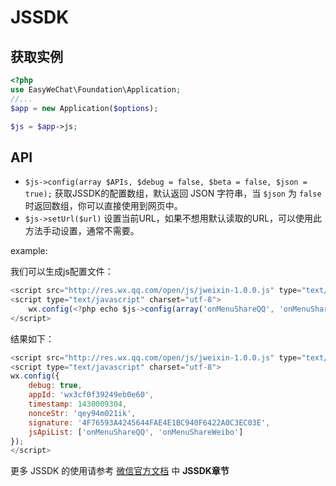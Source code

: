 # JSSDK


## 获取实例

```php
<?php
use EasyWeChat\Foundation\Application;
//...
$app = new Application($options);

$js = $app->js;
```

## API

- `$js->config(array $APIs, $debug = false, $beta = false, $json = true);` 获取JSSDK的配置数组，默认返回 JSON 字符串，当 `$json` 为 `false` 时返回数组，你可以直接使用到网页中。
- `$js->setUrl($url)` 设置当前URL，如果不想用默认读取的URL，可以使用此方法手动设置，通常不需要。

example:

我们可以生成js配置文件：

```js
<script src="http://res.wx.qq.com/open/js/jweixin-1.0.0.js" type="text/javascript" charset="utf-8"></script>
<script type="text/javascript" charset="utf-8">
    wx.config(<?php echo $js->config(array('onMenuShareQQ', 'onMenuShareWeibo'), true) ?>);
</script>
```
结果如下：

```js
<script src="http://res.wx.qq.com/open/js/jweixin-1.0.0.js" type="text/javascript" charset="utf-8"></script>
<script type="text/javascript" charset="utf-8">
wx.config({
    debug: true,
    appId: 'wx3cf0f39249eb0e60',
    timestamp: 1430009304,
    nonceStr: 'qey94m021ik',
    signature: '4F76593A4245644FAE4E1BC940F6422A0C3EC03E',
    jsApiList: ['onMenuShareQQ', 'onMenuShareWeibo']
});
</script>
```

更多 JSSDK 的使用请参考 [微信官方文档](http://mp.weixin.qq.com/wiki/) 中 **JSSDK章节**